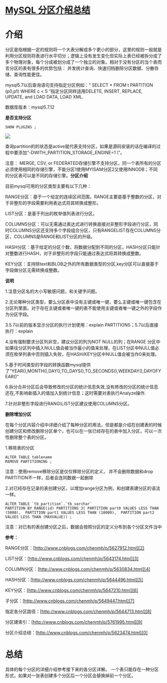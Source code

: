 # [MySQL 分区介绍总结][0]

# 介绍 

分区是指根据一定的规则将一个大表分解成多个更小的部分，这里的规则一般就是利用分区规则将表进行水平切分；逻辑上没有发生变化但实际上表已经被拆分成了多个物理对象，每个分成被划分成了一个独立的对象。相对于没有分区的当个表而言分区的表有很多的优势包括： 并发统计查询、快速归档删除分区数据、分散存储、查询性能更佳。

mysql5.7以后查询语句支持指定分区例如：“ SELECT * FROM t PARTITION (p0,p1) WHERE c < 5 ”指定分区同样适用DELETE, INSERT, REPLACE, UPDATE, and LOAD DATA, LOAD XML.

数据库版本：mysql5.7.12

**是否支持分区**

    SHOW PLUGINS ;

![][1]

查询partition的的状态是active就代表支持分区，如果是源码安装的话在编译的过程中要添加“-DWITH_PARTITION_STORAGE_ENGINE=1 \”。

注意： MERGE, CSV, or FEDERATED存储引擎不支持分区，同一个表所有的分区必须使用相同的存储引擎，不能分区1使用MYISAM分区2又使用INNODB；不同的分区表可以是不同的存储引擎。**分区介绍**

目前mysql可用的分区类型主要有以下几种：

RANGE分区：基于一个给定的连续区间范围，RANGE主要是基于整数的分区，对于非整形的字段需要利用表达式将其转换成整形。

LIST分区：是基于列出的枚举值列表进行分区。

COLUMNS分区：可以无需通过表达式进行转换直接对非整形字段进行分区，同时COLUMNS分区还支持多个字段组合分区，只有RANGELIST存在COLUMNS分区，COLUMNS是RANGE和LIST分区的升级。

HASH分区：基于给定的分区个数，将数据分配到不同的分区，HASH分区只能针对整数进行HASH，对于非整形的字段只能通过表达式将其转换成整数。

KEY分区：支持除text和BLOB之外的所有数据类型的分区,key分区可以直接基于字段做分区无需转换成整数。

**说明**

1.注意分区名的大小写敏感问题，和关键字问题。

2.无论哪种分区类型，要么分区表中没有主键或唯一键，要么主键或唯一键包含在分区列里面，对于存在主键或者唯一键的表不能使用主键或者唯一键之外的字段作为分区字段。

3.5.7以前的版本显示分区的执行计划使用：explain PARTITIONS；5.7以后直接执行：explain

4.没有强制要求分区列非空，建议分区的列为NOT NULL的列；在RANGE 分区中如果往分区列中插入NULL值会被当作最小的值来处理，在LIST分区中NULL值必须在枚举列表中否则插入失败，在HASH/KEY分区中NULL值会被当作0来处理。

5.基于时间类型的字段的转换函数mysql提供了"YEAR(),MONTH(),DAY(),TO_DAYS(),TO_SECONDS(),WEEKDAY(),DAYOFYEAR()"

6.拆分合并分区后会导致修改的分区的统计信息失效,没有修改的分区的统计信息还在,不影响新插入的值加入到统计信息；这时需要对表执行Analyze操作.

7.针对非整形字段进行RANG\LIST分区建议使用COLUMNS分区。

**删除增加分区**

在每个分区内容介绍中详细介绍了每种分区的用法，但是都是介绍在创建表的时候创建分区和修改删除分区单个，也可以在一张已经存在的表中加入分区，可以一次性删除整个表的分区。

1.移除表的分区

    ALTER TABLE tablename
    REMOVE PARTITIONING ;

注意：使用remove移除分区是仅仅移除分区的定义， 并不会删除数据和drop PARTITION不一样，后者会连同数据一起删除

2.对已经存在记录的表创建分区，以增加range分区为例，和创建表建分区的语法一样。

    ALTER TABLE `tb_partition`.`tb_varchar` 
    PARTITION BY RANGE(id) PARTITIONS 3( PARTITION part0 VALUES LESS THAN (5000),  PARTITION part1 VALUES LESS THAN (10000),  PARTITION part2 VALUES LESS THAN (MAXVALUE)) ;

注意：对已有的表创建分区之后，数据会按照分区的定义分布到各个分区文件当中

**参考：**

RANGE分区：[http://www.cnblogs.com/chenmh/p/5627912.html][2]

LIST分区：[http://www.cnblogs.com/chenmh/p/5643174.html][3]

COLUMN分区：[http://www.cnblogs.com/chenmh/p/5630834.html][4]

HASH分区：[http://www.cnblogs.com/chenmh/p/5644496.html][5]

KEY分区：[http://www.cnblogs.com/chenmh/p/5647210.html][6]

子分区：[http://www.cnblogs.com/chenmh/p/5649447.html][7]

指定各分区路径：[http://www.cnblogs.com/chenmh/p/5644713.html][8]

分区建索引：[http://www.cnblogs.com/chenmh/p/5761995.html][9]

分区介绍总结：[http://www.cnblogs.com/chenmh/p/5623474.html][0]

# **总结** 

具体的每个分区的详细介绍参考接下来的各分区详解。 一个表只能存在一种分区形式，如果对一张表创建多个分区后一个分区会替换掉前一个分区。

[0]: http://www.cnblogs.com/chenmh/p/5623474.html
[1]: ./img/135426-20160628154124859-1060418792.png
[2]: http://www.cnblogs.com/chenmh/p/5627912.html
[3]: http://www.cnblogs.com/chenmh/p/5643174.html
[4]: http://www.cnblogs.com/chenmh/p/5630834.html
[5]: http://www.cnblogs.com/chenmh/p/5644496.html
[6]: http://www.cnblogs.com/chenmh/p/5647210.html
[7]: http://www.cnblogs.com/chenmh/p/5649447.html
[8]: http://www.cnblogs.com/chenmh/p/5644713.html
[9]: http://www.cnblogs.com/chenmh/p/5761995.html